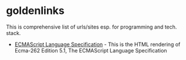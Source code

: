 # goldenlinks
This is comprehensive list of urls/sites esp. for programming and tech. stack.
* [ECMAScript Language Specification](http://ecma-international.org/ecma-262/5.1/) - This is the HTML rendering of Ecma-262 Edition 5.1, The ECMAScript Language Specification

